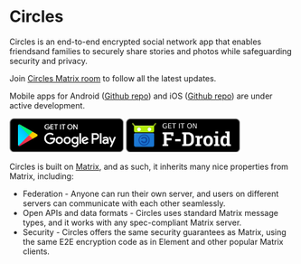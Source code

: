 # Circles
Circles is an end-to-end encrypted social network app that enables
friendsand families to securely share stories and photos while
safeguarding security and privacy.

Join [Circles Matrix room](https://matrix.to/#/!gcbIHWAYBBmvITkQIn:matrix.org?via=matrix.org&via=envs.net&via=tchncs.de) to follow all the latest updates.

Mobile apps for Android ([Github repo](https://github.com/cvwright/circles-android)) and iOS ([Github repo](https://github.com/cvwright/circles-ios)) are under active development.

[<img src="resources/img/google-play-badge.png" alt="Get it on Google Play" height="60">](https://play.google.com/store/apps/details?id=org.futo.circles)
[<img src="resources/img/f-droid-badge.png" alt="Get it on F-Droid" height="60">](https://f-droid.org/app/org.futo.circles)

Circles is built on [Matrix](https://matrix.org/), and as such, it inherits many nice
properties from Matrix, including:
* Federation - Anyone can run their own server, and users on different servers can communicate with each other seamlessly.
* Open APIs and data formats - Circles uses standard Matrix message types, and it works
  with any spec-compliant Matrix server.
* Security - Circles offers the same security guarantees as Matrix, using the same
  E2E encryption code as in Element and other popular Matrix clients.
